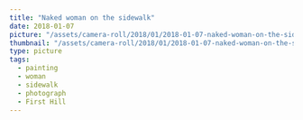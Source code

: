 ```yaml
---
title: "Naked woman on the sidewalk"
date: 2018-01-07
picture: "/assets/camera-roll/2018/01/2018-01-07-naked-woman-on-the-sidewalk/20180107_080704329_iOS.jpg"
thumbnail: "/assets/camera-roll/2018/01/2018-01-07-naked-woman-on-the-sidewalk/20180107_080704329_iOS-thumbnail.jpg"
type: picture
tags:
  - painting
  - woman
  - sidewalk
  - photograph
  - First Hill
---
```

